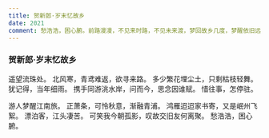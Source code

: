 ```yaml
---
title: 贺新郎·岁末忆故乡
date: 2021
comment: 愁浩浩，困心腑。前路漫漫，不见来时路，不见未来渡，梦回故乡几度，梦醒依旧远在千里
---
```

### 贺新郎·岁末忆故乡

遥望流珠处。
北风寒，青鸢难返，欲寻来路。
多少繁花埋尘土，只剩枯枝轻舞。
犹记得，当年细雨。
携手同游洮水岸，问而今，思念因谁赋。
惜往事，怎停驻。

游人梦醒江南旅。
正萧条，可怜秋意，渐融青浦。
鸿雁迢迢家书寄，又是岷州飞絮。
漂泊客，江头凄苦。
可笑我今朝孤影，叹故交旧友何离聚。
愁浩浩，困心腑。
